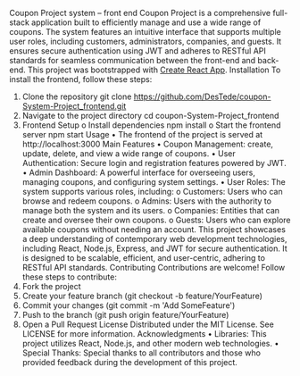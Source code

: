 Coupon Project system – front end
Coupon Project is a comprehensive full-stack application built to efficiently manage and use a wide range of coupons. The system features an intuitive interface that supports multiple user roles, including customers, administrators, companies, and guests. It ensures secure authentication using JWT and adheres to RESTful API standards for seamless communication between the front-end and back-end. 
This project was bootstrapped with [Create React App](https://github.com/facebook/create-react-app).
Installation
To install the frontend, follow these steps:
1.	Clone the repository
git clone https://github.com/DesTede/coupon-System-Project_frontend.git
2.	Navigate to the project directory
cd coupon-System-Project_frontend
3.	Frontend Setup
o	Install dependencies
npm install
o	Start the frontend server
npm start
Usage
•	The frontend of the project is served at http://localhost:3000
Main Features
•	Coupon Management: create, update, delete, and view a wide range of coupons.
•	User Authentication: Secure login and registration features powered by JWT.
•	Admin Dashboard: A powerful interface for overseeing users, managing coupons, and configuring system settings.
•	User Roles: The system supports various roles, including:
o	Customers: Users who can browse and redeem coupons.
o	Admins: Users with the authority to manage both the system and its users.
o	Companies: Entities that can create and oversee their own coupons.
o	Guests: Users who can explore available coupons without needing an account.
This project showcases a deep understanding of contemporary web development technologies, including React, Node.js, Express, and JWT for secure authentication. It is designed to be scalable, efficient, and user-centric, adhering to RESTful API standards.
Contributing
Contributions are welcome! Follow these steps to contribute:
1.	Fork the project
2.	Create your feature branch (git checkout -b feature/YourFeature)
3.	Commit your changes (git commit -m 'Add SomeFeature')
4.	Push to the branch (git push origin feature/YourFeature)
5.	Open a Pull Request
License
Distributed under the MIT License. See LICENSE for more information.
Acknowledgments
•	Libraries: This project utilizes React, Node.js, and other modern web technologies.
•	Special Thanks: Special thanks to all contributors and those who provided feedback during the development of this project.

